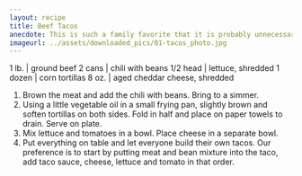 ```yaml
---
layout: recipe
title: Beef Tacos
anecdote: This is such a family favorite that it is probably unnecessary to include the recipe. But it always brings back memories of many happy meals of the whole family around the table.
imageurl: ../assets/downloaded_pics/01-tacos_photo.jpg
---
```

<!-- Ingredients -->

1 lb. | ground beef
2 cans | chili with beans
1/2 head | lettuce, shredded
1 dozen | corn tortillas
8 oz. | aged cheddar cheese, shredded

<!-- split -->
<!-- Steps -->
1. Brown the meat and add the chili with beans. Bring to a simmer.
2. Using a little vegetable oil in a small frying pan, slightly brown and soften tortillas on both sides. Fold in half and place on paper towels to drain. Serve on plate.
3. Mix lettuce and tomatoes in a bowl. Place cheese in a separate bowl.
4. Put everything on table and let everyone build their own tacos. Our preference is to start by putting meat and bean mixture into the taco, add taco sauce, cheese, lettuce and tomato in that order. 
